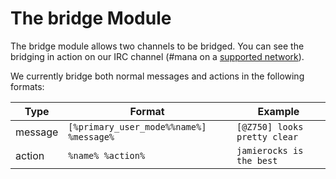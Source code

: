 The bridge Module
=================

The bridge module allows two channels to be bridged.
You can see the bridging in action on our IRC channel (#mana on a [supported network]).

We currently bridge both normal messages and actions in the following formats:

| Type    | Format                                  | Example                      |
| ------- | --------------------------------------- | ---------------------------- |
| message | `[%primary_user_mode%%name%] %message%` | `[@Z750] looks pretty clear` |
| action  | `%name% %action%`                       | `jamierocks is the best`     |

[supported network]: /about/networks/
